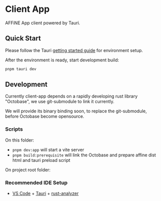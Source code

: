 # Client App

AFFiNE App client powered by Tauri.

## Quick Start

Please follow the Tauri [getting started guide](https://tauri.app/v1/guides/getting-started/setup/) for environment setup.

After the environment is ready, start development build:

```sh
pnpm tauri dev
```

## Development

Currently client-app depends on a rapidly developing rust library "Octobase", we use git-submodule to link it currently.

We will provide its binary binding soon, to replace the git-submodule, before Octobase become opensource.

### Scripts

On this folder:

- `pnpm dev:app` will start a vite server
- `pnpm build:prerequisite` will link the Octobase and prepare affine dist html and tauri preload script

On project root folder:

### Recommended IDE Setup

- [VS Code](https://code.visualstudio.com/) + [Tauri](https://marketplace.visualstudio.com/items?itemName=tauri-apps.tauri-vscode) + [rust-analyzer](https://marketplace.visualstudio.com/items?itemName=rust-lang.rust-analyzer)

